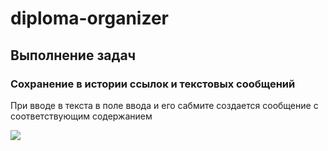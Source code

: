 # diploma-organizer

## Выполнение задач

### Сохранение в истории ссылок и текстовых сообщений

При вводе в текста в поле ввода и его сабмите создается сообщение с соответствующим содержанием

![](https://imgur.com/9qFUgxv)